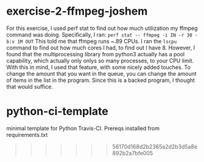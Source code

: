 
# exercise-2-ffmpeg-joshem
For this exercise, I used perf stat to find out how much utilization my ffmpeg command was doing. Specifically, I ran:
` perf stat -- ffmpeg -i IN -r 30 -b:v 1M OUT ` 
This told me that ffmpeg runs ~.89 CPUs.  I ran the `lscpu` command to find out how much cores I had, to find out I have 8.  However, I found that the multiprocessing library from python3 actually has a pool capability, which actually only onlys so many processes, to your CPU limit.  With this in mind, I used that feature, with some nicely added touches.  To change the amount that you want in the queue, you can change the amount of items in the list in the program.  Since this is a backed program, I thought that would suffice.

# python-ci-template
minimal template for Python Travis-CI. Prereqs installed from requirements.txt
>>>>>>> 56170d168d2b2365a2d2b3d5a8e892b2a7bfe005
